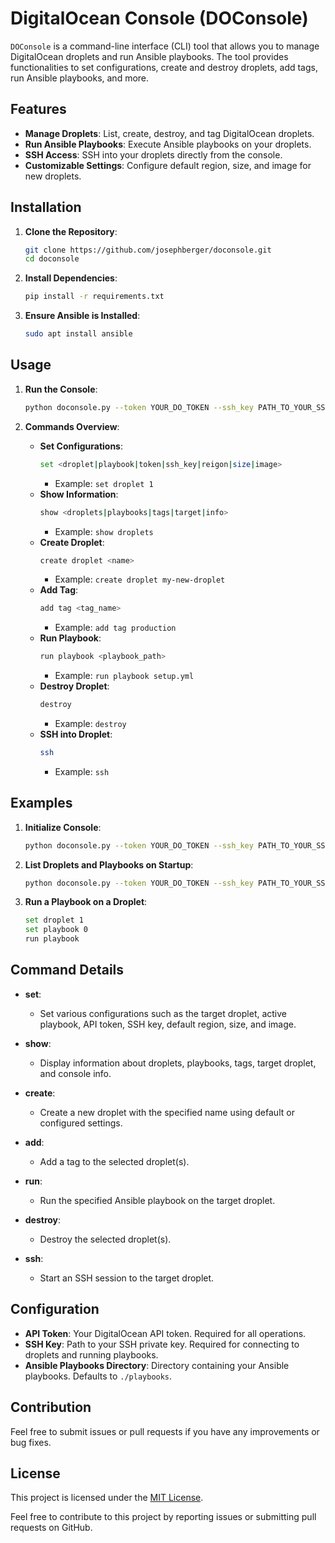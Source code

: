 # DigitalOcean Console (DOConsole)

`DOConsole` is a command-line interface (CLI) tool that allows you to manage DigitalOcean droplets and run Ansible playbooks. The tool provides functionalities to set configurations, create and destroy droplets, add tags, run Ansible playbooks, and more.

## Features

- **Manage Droplets**: List, create, destroy, and tag DigitalOcean droplets.
- **Run Ansible Playbooks**: Execute Ansible playbooks on your droplets.
- **SSH Access**: SSH into your droplets directly from the console.
- **Customizable Settings**: Configure default region, size, and image for new droplets.

## Installation

1. **Clone the Repository**:
   ```sh
   git clone https://github.com/josephberger/doconsole.git
   cd doconsole
   ```

2. **Install Dependencies**:
   ```sh
   pip install -r requirements.txt
   ```

3. **Ensure Ansible is Installed**:
   ```sh
   sudo apt install ansible
   ```

## Usage

1. **Run the Console**:
   ```sh
   python doconsole.py --token YOUR_DO_TOKEN --ssh_key PATH_TO_YOUR_SSH_KEY
   ```

2. **Commands Overview**:
   - **Set Configurations**:
     ```sh
     set <droplet|playbook|token|ssh_key|reigon|size|image>
     ```
     - Example: `set droplet 1`
   - **Show Information**:
     ```sh
     show <droplets|playbooks|tags|target|info>
     ```
     - Example: `show droplets`
   - **Create Droplet**:
     ```sh
     create droplet <name>
     ```
     - Example: `create droplet my-new-droplet`
   - **Add Tag**:
     ```sh
     add tag <tag_name>
     ```
     - Example: `add tag production`
   - **Run Playbook**:
     ```sh
     run playbook <playbook_path>
     ```
     - Example: `run playbook setup.yml`
   - **Destroy Droplet**:
     ```sh
     destroy
     ```
     - Example: `destroy`
   - **SSH into Droplet**:
     ```sh
     ssh
     ```
     - Example: `ssh`

## Examples

1. **Initialize Console**:
   ```sh
   python doconsole.py --token YOUR_DO_TOKEN --ssh_key PATH_TO_YOUR_SSH_KEY --init
   ```

2. **List Droplets and Playbooks on Startup**:
   ```sh
   python doconsole.py --token YOUR_DO_TOKEN --ssh_key PATH_TO_YOUR_SSH_KEY --init
   ```

3. **Run a Playbook on a Droplet**:
   ```sh
   set droplet 1
   set playbook 0
   run playbook
   ```

## Command Details

- **set**:
  - Set various configurations such as the target droplet, active playbook, API token, SSH key, default region, size, and image.

- **show**:
  - Display information about droplets, playbooks, tags, target droplet, and console info.

- **create**:
  - Create a new droplet with the specified name using default or configured settings.

- **add**:
  - Add a tag to the selected droplet(s).

- **run**:
  - Run the specified Ansible playbook on the target droplet.

- **destroy**:
  - Destroy the selected droplet(s).

- **ssh**:
  - Start an SSH session to the target droplet.

## Configuration

- **API Token**: Your DigitalOcean API token. Required for all operations.
- **SSH Key**: Path to your SSH private key. Required for connecting to droplets and running playbooks.
- **Ansible Playbooks Directory**: Directory containing your Ansible playbooks. Defaults to `./playbooks`.

## Contribution

Feel free to submit issues or pull requests if you have any improvements or bug fixes.

## License

This project is licensed under the [MIT License](LICENSE).

Feel free to contribute to this project by reporting issues or submitting pull requests on GitHub.